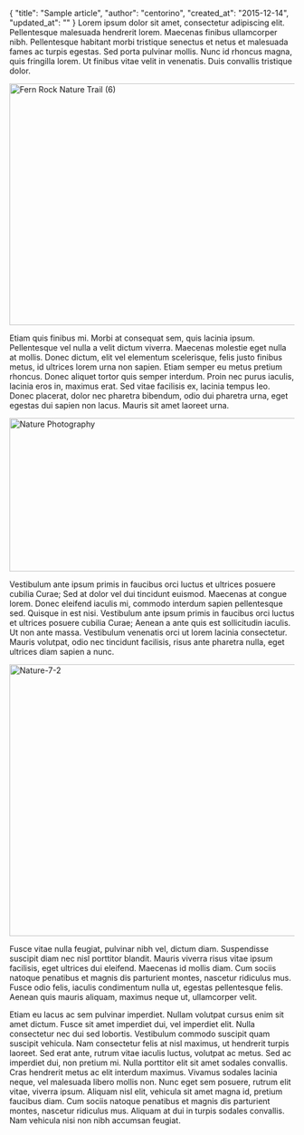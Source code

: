 {
  "title": "Sample article",
  "author": "centorino",
  "created_at": "2015-12-14",
  "updated_at": ""
}
Lorem ipsum dolor sit amet, consectetur adipiscing elit. Pellentesque malesuada hendrerit lorem. Maecenas finibus ullamcorper nibh. Pellentesque habitant morbi tristique senectus et netus et malesuada fames ac turpis egestas. Sed porta pulvinar mollis. Nunc id rhoncus magna, quis fringilla lorem. Ut finibus vitae velit in venenatis. Duis convallis tristique dolor.

<a data-flickr-embed="true"  href="https://www.flickr.com/photos/nicholas_t/15946946349/in/photolist-qibgyR-eibt4y-8NWQCB-aeHH9R-57HgDH-pPDkf7-tQ1hbN-cJKE6h-4RmLup-gbaS8F-3hTZXH-u5n2WU-9yNivg-ebHhxB-fnxK58-AFNF6g-6N3iEw-4XD2ii-64cYr2-9AVXzd-4RqY6G-e6MJEo-8imqN-ncPkfM-BtnnTg-dvMys7-BTfMjE-pB9o3H-ccHYmj-efGfHf-dfE8yq-eiswiP-r8fpyh-nMQNVL-p8kzyW-85udGd-mcagc-bpwqPr-sK2LZq-mEiQT-bD47du-z1LcSJ-8DtfHC-ojVRDc-atTMgv-q92Y5-ubg2gX-7xNgy-uKrYpp-9dnQT8" title="Fern Rock Nature Trail (6)"><img src="https://farm8.staticflickr.com/7472/15946946349_e9ae0cf37a_z.jpg" width="640" height="427" alt="Fern Rock Nature Trail (6)"></a><script async src="//embedr.flickr.com/assets/client-code.js" charset="utf-8"></script>

Etiam quis finibus mi. Morbi at consequat sem, quis lacinia ipsum. Pellentesque vel nulla a velit dictum viverra. Maecenas molestie eget nulla at mollis. Donec dictum, elit vel elementum scelerisque, felis justo finibus metus, id ultrices lorem urna non sapien. Etiam semper eu metus pretium rhoncus. Donec aliquet tortor quis semper interdum. Proin nec purus iaculis, lacinia eros in, maximus erat. Sed vitae facilisis ex, lacinia tempus leo. Donec placerat, dolor nec pharetra bibendum, odio dui pharetra urna, eget egestas dui sapien non lacus. Mauris sit amet laoreet urna.

<a data-flickr-embed="true"  href="https://www.flickr.com/photos/d-40/9960441133/in/photolist-gbaS8F-3hTZXH-u5n2WU-9yNivg-ebHhxB-fnxK58-AFNF6g-6N3iEw-4XD2ii-64cYr2-qibgyR-9AVXzd-4RqY6G-e6MJEo-8imqN-ncPkfM-BtnnTg-dvMys7-BTfMjE-pB9o3H-ccHYmj-efGfHf-dfE8yq-eiswiP-r8fpyh-nMQNVL-p8kzyW-85udGd-mcagc-bpwqPr-sK2LZq-mEiQT-bD47du-z1LcSJ-8DtfHC-ojVRDc-atTMgv-q92Y5-ubg2gX-7xNgy-uKrYpp-9dnQT8-gKgrqW-dLZ1SR-fiywkA-brhPeJ-qBxsex-4RqYsq-nQ5Ajy-4RmLzB" title="Nature Photography"><img src="https://farm3.staticflickr.com/2822/9960441133_bb30806964_z.jpg" width="640" height="271" alt="Nature Photography"></a><script async src="//embedr.flickr.com/assets/client-code.js" charset="utf-8"></script>

Vestibulum ante ipsum primis in faucibus orci luctus et ultrices posuere cubilia Curae; Sed at dolor vel dui tincidunt euismod. Maecenas at congue lorem. Donec eleifend iaculis mi, commodo interdum sapien pellentesque sed. Quisque in est nisi. Vestibulum ante ipsum primis in faucibus orci luctus et ultrices posuere cubilia Curae; Aenean a ante quis est sollicitudin iaculis. Ut non ante massa. Vestibulum venenatis orci ut lorem lacinia consectetur. Mauris volutpat, odio nec tincidunt facilisis, risus ante pharetra nulla, eget ultrices diam sapien a nunc.

<a data-flickr-embed="true"  href="https://www.flickr.com/photos/broken_chord/3318069395/in/photolist-64cYr2-qibgyR-9AVXzd-4RqY6G-e6MJEo-8imqN-ncPkfM-BtnnTg-dvMys7-BTfMjE-pB9o3H-ccHYmj-efGfHf-dfE8yq-eiswiP-r8fpyh-nMQNVL-p8kzyW-85udGd-mcagc-bpwqPr-sK2LZq-mEiQT-bD47du-z1LcSJ-8DtfHC-ojVRDc-atTMgv-q92Y5-ubg2gX-7xNgy-uKrYpp-9dnQT8-gKgrqW-dLZ1SR-fiywkA-brhPeJ-qBxsex-4RqYsq-nQ5Ajy-4RmLzB-fiyb2E-rytEYC-aCNPkY-4RmJTg-bABRDR-apoomj-vLixdn-dMvBV8-4RmKUZ" title="Nature-7-2"><img src="https://farm4.staticflickr.com/3507/3318069395_6d4e823831_z.jpg?zz=1" width="640" height="480" alt="Nature-7-2"></a><script async src="//embedr.flickr.com/assets/client-code.js" charset="utf-8"></script>

Fusce vitae nulla feugiat, pulvinar nibh vel, dictum diam. Suspendisse suscipit diam nec nisl porttitor blandit. Mauris viverra risus vitae ipsum facilisis, eget ultrices dui eleifend. Maecenas id mollis diam. Cum sociis natoque penatibus et magnis dis parturient montes, nascetur ridiculus mus. Fusce odio felis, iaculis condimentum nulla ut, egestas pellentesque felis. Aenean quis mauris aliquam, maximus neque ut, ullamcorper velit.

Etiam eu lacus ac sem pulvinar imperdiet. Nullam volutpat cursus enim sit amet dictum. Fusce sit amet imperdiet dui, vel imperdiet elit. Nulla consectetur nec dui sed lobortis. Vestibulum commodo suscipit quam suscipit vehicula. Nam consectetur felis at nisl maximus, ut hendrerit turpis laoreet. Sed erat ante, rutrum vitae iaculis luctus, volutpat ac metus. Sed ac imperdiet dui, non pretium mi. Nulla porttitor elit sit amet sodales convallis. Cras hendrerit metus ac elit interdum maximus. Vivamus sodales lacinia neque, vel malesuada libero mollis non. Nunc eget sem posuere, rutrum elit vitae, viverra ipsum. Aliquam nisl elit, vehicula sit amet magna id, pretium faucibus diam. Cum sociis natoque penatibus et magnis dis parturient montes, nascetur ridiculus mus. Aliquam at dui in turpis sodales convallis. Nam vehicula nisi non nibh accumsan feugiat.
